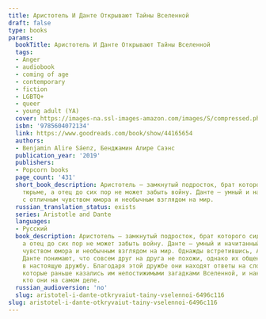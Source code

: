 ```yaml
---
title: Аристотель И Данте Открывают Тайны Вселенной
draft: false
type: books
params:
  bookTitle: Аристотель И Данте Открывают Тайны Вселенной
  tags:
  - Anger
  - audiobook
  - coming of age
  - contemporary
  - fiction
  - LGBTQ+
  - queer
  - young adult (YA)
  cover: https://images-na.ssl-images-amazon.com/images/S/compressed.photo.goodreads.com/books/1551444831i/44165654.jpg
  isbn: '9785604072134'
  link: https://www.goodreads.com/book/show/44165654
  authors:
  - Benjamin Alire Sáenz, Бенджамин Алире Саэнс
  publication_year: '2019'
  publishers:
  - Popcorn books
  page_count: '431'
  short_book_description: Аристотель — замкнутый подросток, брат которого сидит в
    тюрьме, а отец до сих пор не может забыть войну. Данте — умный и начитанный парень
    с отличным чувством юмора и необычным взглядом на мир.
  russian_translation_status: exists
  series: Aristotle and Dante
  languages:
  - Русский
  book_description: Аристотель — замкнутый подросток, брат которого сидит в тюрьме,
    а отец до сих пор не может забыть войну. Данте — умный и начитанный парень с отличным
    чувством юмора и необычным взглядом на мир. Однажды встретившись, Аристотель и
    Данте понимают, что совсем друг на друга не похожи, однако их общение быстро перерастает
    в настоящую дружбу. Благодаря этой дружбе они находят ответы на сложные вопросы,
    которые раньше казались им непостижимыми загадками Вселенной, и наконец осознают,
    кто они на самом деле.
  russian_audioversion: 'no'
  slug: aristotel-i-dante-otkryvaiut-tainy-vselennoi-6496c116
slug: aristotel-i-dante-otkryvaiut-tainy-vselennoi-6496c116
---
```

